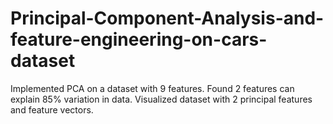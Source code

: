 # Principal-Component-Analysis-and-feature-engineering-on-cars-dataset
Implemented PCA on a dataset with 9 features. Found 2 features can explain 85% variation in data. Visualized dataset with 2 principal features and feature vectors.
